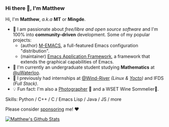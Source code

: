 ### Hi there 👋, I'm Matthew
Hi, I'm **Matthew**, *a.k.a* **MT** or **Mingde**.

- 🤖 I am passionate about *free/libre and open source software* and I'm 100% into **community-driven** development. Some of my popular projects:
  - (author) [M-EMACS](https://github.com/MatthewZMD/.emacs.d), a full-featured Emacs configuration "distribution".
  - (maintainer) [Emacs Application Framework](https://github.com/manateelazycat/emacs-application-framework), a framework that extends the graphical capabilities of Emacs.
- 🔭 I'm currently an undergraduate student studying **Mathematics** at [@uWaterloo](https://github.com/uWaterloo).
- 📎 I previously had internships at [@Wind-River](https://github.com/Wind-River) *(Linux & [Yocto](https://www.yoctoproject.org/))* and IFDS *(Full Stack)*.
- 💡 Fun fact: I'm also a [Photographer](https://www.instagram.com/mt.photographyx/) 📸 and a WSET Wine Sommelier🍷.

Skills: Python / C++ / C / Emacs Lisp / Java / JS / more

Please consider [sponsoring](https://github.com/sponsors/MatthewZMD/) me! ❤

[![Matthew's Github Stats](https://github-readme-stats.vercel.app/api?username=MatthewZMD&count_private=true&show_icons=true)](https://github.com/MatthewZMD)

<!--
**MatthewZMD/MatthewZMD** is a ✨ _special_ ✨ repository because its `README.md` (this file) appears on your GitHub profile.

Here are some ideas to get you started:
